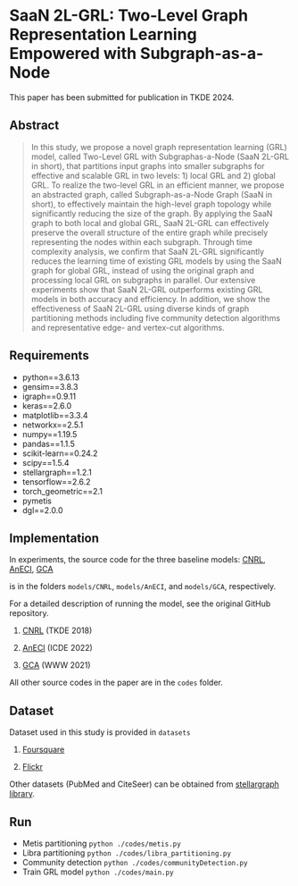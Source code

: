 # SaaN 2L-GRL: Two-Level Graph Representation Learning Empowered with Subgraph-as-a-Node
This paper has been submitted for publication in TKDE 2024.

## Abstract

> In this study, we propose a novel graph representation learning (GRL) model, called Two-Level GRL with Subgraphas-a-Node (SaaN 2L-GRL in short), that partitions input graphs into smaller subgraphs for effective and scalable GRL in two levels: 1) local GRL and 2) global GRL. To realize the two-level GRL in an efficient manner, we propose an abstracted graph, called Subgraph-as-a-Node Graph (SaaN in short), to effectively maintain the high-level graph topology while significantly reducing the size of the graph. By applying the SaaN graph to both local and global GRL, SaaN 2L-GRL can effectively preserve the overall structure of the entire graph while precisely representing the nodes within each subgraph. Through time complexity analysis, we confirm that SaaN 2L-GRL significantly reduces the learning time of existing GRL models by using the SaaN graph for global GRL, instead of using the original graph and processing local GRL on subgraphs in parallel. Our extensive experiments show that SaaN 2L-GRL outperforms existing GRL models in both accuracy and efficiency. In addition, we show the effectiveness of SaaN 2L-GRL using diverse kinds of graph partitioning methods including five community detection algorithms and representative edge- and vertex-cut algorithms.

## Requirements
- python==3.6.13
- gensim==3.8.3
- igraph==0.9.11
- keras==2.6.0
- matplotlib==3.3.4
- networkx==2.5.1
- numpy==1.19.5
- pandas==1.1.5
- scikit-learn==0.24.2
- scipy==1.5.4
- stellargraph==1.2.1
- tensorflow==2.6.2
- torch_geometric==2.1
- pymetis
- dgl==2.0.0

## Implementation

In experiments, the source code for the three baseline models: [CNRL](https://arxiv.org/abs/1611.06645), [AnECI](https://ieeexplore.ieee.org/document/9835662), [GCA](https://dl.acm.org/doi/abs/10.1145/3442381.3449802)

is in the folders `models/CNRL`, `models/AnECI`, and `models/GCA`, respectively.


For a detailed description of running the model, see the original GitHub repository.

1. [CNRL](http://nlp.csai.tsinghua.edu.cn/%7Etcc/datasets/simplified_CNRL.zip) (TKDE 2018)

2. [AnECI](https://github.com/Gmrylbx/AnECI) (ICDE 2022)

3. [GCA](https://github.com/CRIPAC-DIG/GCA) (WWW 2021)

All other source codes in the paper are in the `codes` folder.

## Dataset

Dataset used in this study is provided in `datasets`

1. [Foursquare](https://sites.google.com/site/yangdingqi/home/foursquare-dataset)

2. [Flickr](https://www.kaggle.com/datasets/hsankesara/flickr-image-dataset)

Other datasets (PubMed and CiteSeer) can be obtained from [stellargraph library](https://stellargraph.readthedocs.io/en/v0.9.0/_modules/stellargraph/datasets/datasets.html). 

## Run
- Metis partitioning
```python ./codes/metis.py```
- Libra partitioning
```python ./codes/libra_partitioning.py```
- Community detection
```python ./codes/communityDetection.py```
- Train GRL model
```python ./codes/main.py```
